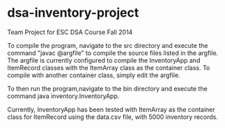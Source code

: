 dsa-inventory-project
=====================

Team Project for ESC DSA Course Fall 2014

To compile the program, navigate to the src directory and execute the 
command "javac @argfile" to compile the source files listed in the argfile.
The argfile is currently configured to compile the InventoryApp and ItemRecord
classes with the ItemArray class as the container class. To compile with
another container class, simply edit the argfile.

To then run the program,navigate to the bin directory and  execute the command
java inventory.InventoryApp.

Currently, InventoryApp has been tested with ItemArray as the container class
for ItemRecord using the data.csv file, with 5000 inventory records.
